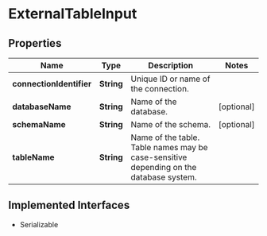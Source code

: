

# ExternalTableInput


## Properties

| Name | Type | Description | Notes |
|------------ | ------------- | ------------- | -------------|
|**connectionIdentifier** | **String** | Unique ID or name of the connection. |  |
|**databaseName** | **String** | Name of the database. |  [optional] |
|**schemaName** | **String** | Name of the schema. |  [optional] |
|**tableName** | **String** | Name of the table. Table names may be case-sensitive depending on the database system. |  |


## Implemented Interfaces

* Serializable


